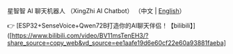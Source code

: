 星智智 AI 聊天机器人 （XingZhi AI Chatbot）
（中文 | [English](README_en.md)）


👉 [ESP32+SenseVoice+Qwen72B打造你的AI聊天伴侣！【bilibili】]([https://www.bilibili.com/video/BV11msTenEH3/?share_source=copy_web&vd_source=ee1aafe19d6e60cf22e60a93881faeba]

